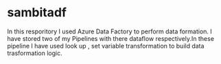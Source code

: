 # sambitadf
In this resporitory I used Azure Data Factory to perform data formation. I have stored two of my Pipelines with there dataflow respectively.In these pipeline I have used look up , set variable transformation to build data trasformation logic.
